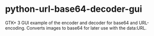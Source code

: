 # python-url-base64-decoder-gui
GTK+ 3 GUI example of the encoder and decoder for base64 and URL-encoding. Converts images to base64 for later use with the data:URL.
